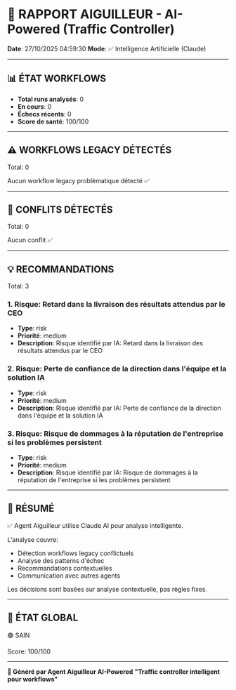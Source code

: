 # 🚦 RAPPORT AIGUILLEUR - AI-Powered (Traffic Controller)

**Date**: 27/10/2025 04:59:30
**Mode**: ✅ Intelligence Artificielle (Claude)

---

## 📊 ÉTAT WORKFLOWS

- **Total runs analysés**: 0
- **En cours**: 0
- **Échecs récents**: 0
- **Score de santé**: 100/100

---

## ⚠️  WORKFLOWS LEGACY DÉTECTÉS

Total: 0



Aucun workflow legacy problématique détecté ✅

---

## 🚨 CONFLITS DÉTECTÉS

Total: 0

Aucun conflit ✅

---

## 💡 RECOMMANDATIONS

Total: 3


### 1. Risque: Retard dans la livraison des résultats attendus par le CEO

- **Type**: risk
- **Priorité**: medium
- **Description**: Risque identifié par IA: Retard dans la livraison des résultats attendus par le CEO


### 2. Risque: Perte de confiance de la direction dans l'équipe et la solution IA

- **Type**: risk
- **Priorité**: medium
- **Description**: Risque identifié par IA: Perte de confiance de la direction dans l'équipe et la solution IA


### 3. Risque: Risque de dommages à la réputation de l'entreprise si les problèmes persistent

- **Type**: risk
- **Priorité**: medium
- **Description**: Risque identifié par IA: Risque de dommages à la réputation de l'entreprise si les problèmes persistent




---

## 🎯 RÉSUMÉ

✅ Agent Aiguilleur utilise Claude AI pour analyse intelligente.

L'analyse couvre:
- Détection workflows legacy conflictuels
- Analyse des patterns d'échec
- Recommandations contextuelles
- Communication avec autres agents

Les décisions sont basées sur analyse contextuelle, pas règles fixes.

---

## 🔄 ÉTAT GLOBAL

🟢 SAIN

Score: 100/100

---

**🚦 Généré par Agent Aiguilleur AI-Powered**
**"Traffic controller intelligent pour workflows"**
